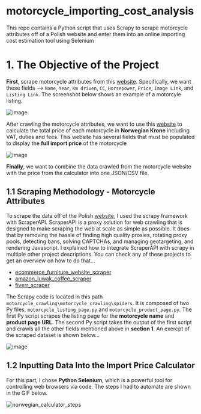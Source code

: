 # motorcycle_importing_cost_analysis
This repo contains a Python script that uses Scrapy to scrape motorcycle attributes off of a Polish website and enter them into an online importing cost estimation tool using Selenium

# 1. The Objective of the Project
**First**, scrape motorcycle attributes from this [website](https://www.otomoto.pl/motocykle-i-quady/). Specifically, we want these fields --> `Name`, `Year`, `Km driven`, `CC`, `Horsepower`, `Price`, `Image Link`, and `Listing Link`. The screenshot below shows an example of a motorcyle listing.

![image](https://user-images.githubusercontent.com/98691360/204088616-48ae8248-3bd6-42c6-9700-1c3aebddab53.png)

After crawling the motorcycle attributes, we want to use this [website](https://www.skatteetaten.no/person/avgifter/bil/importere/regn-ut/) to calculate the total price of each motorcycle in **Norwegian Krone** including VAT, duties and fees. This website has several fields that must be populated to display the **full import price** of the motorcycle

![image](https://user-images.githubusercontent.com/98691360/204088960-58c59bb0-64ae-4895-b43c-07bacdec17fc.png)

**Finally**, we want to combine the data crawled from the motorcycle website with the price from the calculator into one JSON/CSV file.

## 1.1 Scraping Methodology - Motorcycle Attributes
To scrape the data off of the Polish [website](https://www.skatteetaten.no/person/avgifter/bil/importere/regn-ut/), I used the scrapy framework with ScraperAPI. ScraperAPI is a proxy solution for web crawling that is designed to make scraping the web at scale as simple as possible. It does that by removing the hassle of finding high quality proxies, rotating proxy pools, detecting bans, solving CAPTCHAs, and managing geotargeting, and rendering Javascript. I explained how to integrate ScraperAPI with scrapy in multiple other project descriptions. You can check any of these projects to get an overview on how to do that...
- [ecommerce_furniture_website_scraper](https://github.com/omar-elmaria/ecommerce_furniture_website_scraper)
- [amazon_luwak_coffee_scraper](https://github.com/omar-elmaria/amazon_luwak_coffee_scraper)
- [fiverr_scraper](https://github.com/omar-elmaria/fiverr_scraper)

The Scrapy code is located in this path `motorcycle_crawling\motorcycle_crawling\spiders`. It is composed of two Py files, `motorcycle_listing_page.py` and `motorcycle_product_page.py`. The first Py script scrapes the listing page for the **motorcycle name** and **product page URL**. The second Py script takes the output of the first script and crawls all the other fields mentioned above in **section 1**. An exercpt of the scraped dataset is shown below...

![image](https://user-images.githubusercontent.com/98691360/204089737-5a7cee6a-5914-4c4f-b099-f28d6f8c791d.png)

## 1.2 Inputting Data Into the Import Price Calculator
For this part, I chose **Python Selenium**, which is a powerful tool for controlling web browsers via code. The steps I had to automate are shown in the GIF below.

![norwegian_calculator_steps](https://user-images.githubusercontent.com/98691360/204093926-7a5b4f40-9241-4077-8e55-c9819570bcf0.gif)
